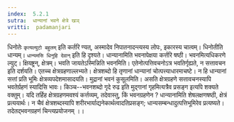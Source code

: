 ```yaml
---
index:  5.2.1
sutra:  धान्यानां भवने क्षेत्रे खञ्
vritti:  padamanjari
---
```


धिनोतेः `कृत्यल्युटो बहुलम्` इति कर्तरि ण्यत्, अस्मादेव निपातनादन्त्यस्य लोपः, इकारस्य चात्वम्। धिनोतीति धान्यम्। `धान्यमसि धिनुहि देवान्` इति हि दृश्यते। धान्यानामिति भवनापेक्षया कर्त्तरि षष्ठी। भवनमित्यधिकरणे ल्युट्। क्षियष्ट्रन्, क्षेत्रम्। भवति जायतेऽस्मिन्निति भवनमिति। एतेनोत्पत्तिवचनोऽत्र भवतिर्गृह्यते, न सत्तावचन इति दर्शयति। एतच्च क्षेत्रग्रहणाल्लभ्यते। क्षेत्रशब्दो हि तृणानां धान्यानां चोत्पत्त्याधारमाचष्टे। न हि धान्यानां सत्तां प्रति भूमिः क्षेत्रव्यपदेशमासादयति। मुद्रानां भवनं कुसूलमिति। असति क्षेत्रग्रहणे सत्तावचनस्यापि भवतेर्ग्रहणं स्यादिसि भावः। किञ्च--भवनशब्दो गृदे रुढ इति मुद्गानां गृहमित्यत्रैव प्रसङ्ग इत्यपि शक्यते वक्तुम्।
यदि तर्हिह क्षेत्रग्रहणमवश्यं कर्त्तव्यम्, तदेवास्तु, किं भवनग्रहणेन ? धान्यानामिति शेषलक्षणषष्ठी, क्षेत्रं प्रत्ययार्थः। न चैवं क्षेत्रशब्दस्यापि शरीरभार्याद्यनेकार्थत्वादतिप्रसङ्ग; धान्यसम्बन्धादुत्पत्तिभूमिरेव प्रत्यष्यते। तदेतद्भवनग्रहणं चिन्त्यप्रयोजनम् ।।

